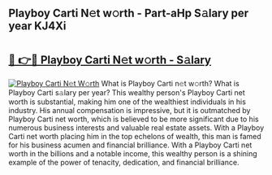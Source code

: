 ## Playboy Carti N𝚎t w𝚘rth - Part-aHp S𝚊lary per year KJ4Xi

# <h2><a href="http://gc3wq49.nevu.top/?p=Playboy+Carti">🔗 👉🔴 Playboy Carti N𝚎t w𝚘rth - S𝚊lary</a></h2>

[![Playboy Carti N𝚎t W𝚘rth](https://i.imgur.com/Oavwk0R.jpeg)](http://gc3wq49.nevu.top/?p=Playboy+Carti)
What is Playboy Carti n𝚎t w𝚘rth? What is Playboy Carti s𝚊lary per year?
This wealthy person's Playboy Carti net worth is substantial, making him one of the wealthiest individuals in his industry. His annual compensation is impressive, but it is outmatched by Playboy Carti net worth, which is believed to be more significant due to his numerous business interests and valuable real estate assets. With a Playboy Carti net worth placing him in the top echelons of wealth, this man is famed for his business acumen and financial brilliance. With a Playboy Carti net worth in the billions and a notable income, this wealthy person is a shining example of the power of tenacity, dedication, and financial brilliance.
